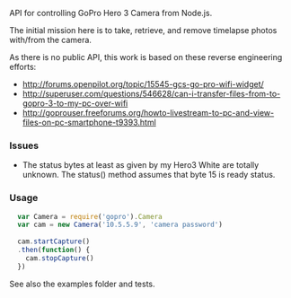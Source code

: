 
API for controlling GoPro Hero 3 Camera from Node.js.

The initial mission here is to take, retrieve, and remove timelapse photos with/from the camera.

As there is no public API, this work is based on these reverse engineering efforts:
- http://forums.openpilot.org/topic/15545-gcs-go-pro-wifi-widget/
- http://superuser.com/questions/546628/can-i-transfer-files-from-to-gopro-3-to-my-pc-over-wifi
- http://goprouser.freeforums.org/howto-livestream-to-pc-and-view-files-on-pc-smartphone-t9393.html

### Issues

- The status bytes at least as given by my Hero3 White are totally unknown. The status() method assumes that byte 15 is ready status.

### Usage

```javascript
  var Camera = require('gopro').Camera
  var cam = new Camera('10.5.5.9', 'camera password')
  
  cam.startCapture()
  .then(function() {
    cam.stopCapture()
  })
```

See also the examples folder and tests.